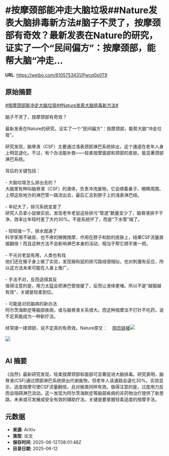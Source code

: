 # #按摩颈部能冲走大脑垃圾##Nature发表大脑排毒新方法#脑子不灵了，按摩颈部有奇效？最新发表在Nature的研究，证实了一个“民间偏方”：按摩颈部，能帮大脑“冲走...

**URL**: https://weibo.com/6105753431/Pwcq0s0T9

## 原始摘要

<a href="https://m.weibo.cn/search?containerid=231522type%3D1%26t%3D10%26q%3D%23%E6%8C%89%E6%91%A9%E9%A2%88%E9%83%A8%E8%83%BD%E5%86%B2%E8%B5%B0%E5%A4%A7%E8%84%91%E5%9E%83%E5%9C%BE%23&amp;extparam=%23%E6%8C%89%E6%91%A9%E9%A2%88%E9%83%A8%E8%83%BD%E5%86%B2%E8%B5%B0%E5%A4%A7%E8%84%91%E5%9E%83%E5%9C%BE%23" data-hide=""><span class="surl-text">#按摩颈部能冲走大脑垃圾#</span></a><a href="https://m.weibo.cn/search?containerid=231522type%3D1%26t%3D10%26q%3D%23Nature%E5%8F%91%E8%A1%A8%E5%A4%A7%E8%84%91%E6%8E%92%E6%AF%92%E6%96%B0%E6%96%B9%E6%B3%95%23&amp;extparam=%23Nature%E5%8F%91%E8%A1%A8%E5%A4%A7%E8%84%91%E6%8E%92%E6%AF%92%E6%96%B0%E6%96%B9%E6%B3%95%23" data-hide=""><span class="surl-text">#Nature发表大脑排毒新方法#</span></a><br><br>脑子不灵了，按摩颈部有奇效？<br><br>最新发表在Nature的研究，证实了一个“民间偏方”：按摩颈部，能帮大脑“冲走垃圾”。<br><br>研究发现，脑脊液（CSF）主要通过浅表颈部淋巴系统排出，这个通道在老年人身上明显退化。不过，有个办法能补救——轻柔按摩面部和颈部的皮肤，能显著颈部淋巴系统。<br><br>背后的关键包括：<br><br>- 大脑垃圾怎么排出去的？  <br>大脑里有种叫脑脊液（CSF）的液体，负责冲洗废物，它会顺着鼻子、眼睛周围、上颚这些地方的淋巴管一路流出去，最后汇总到脖子上的浅表淋巴结。<br><br>- 年纪大了，排污系统变差了  <br>研究人员拿小鼠做实验，发现老年老鼠这些排污“管道”数量变少了，脑脊液排不干净，效率比年轻时差了大约30%。不是系统坏了，而是“下水管”缩了。<br><br>- 轻轻揉一下，排水就通了  <br>科学家用不破皮、也不疼的微微按摩，作用在脖子和脸的皮肤上，结果CSF流量直接翻倍！而且这种方法不会影响淋巴本身的活动，相当于帮它顺手推一把。<br><br>- 不光对老鼠有用，人类也有戏  <br>他们还在猴子身上做了实验，发现猴和鼠的排污路线很相似，也对刺激有反应，所以这方法未来可能在人身上推广。<br><br>- 手法不对，反而适得其反  <br>值得注意的是，用力太猛会把淋巴管按瘪了，反而让液体更堵。所以不是“越狠越有效”，关键是轻柔到位。<br><br>- 可能是对抗脑病的新办法  <br>阿尔茨海默症等脑部疾病，或与脑脊液关系很大。而这种按摩法不打针不吃药，说不定真能成为一种新疗法。<br><br>经常揉一揉颈部，说不定真的有奇效。Nature原文：<a href="https://weibo.cn/sinaurl?u=https%3A%2F%2Fwww.nature.com%2Farticles%2Fs41586-025-09052-5" data-hide=""><span class="url-icon"><img style="width: 1rem;height: 1rem" src="https://h5.sinaimg.cn/upload/2015/09/25/3/timeline_card_small_web_default.png" referrerpolicy="no-referrer"></span><span class="surl-text">网页链接</span></a><img style="" src="https://tvax1.sinaimg.cn/large/006Fd7o3gy1i2clrc4iwzj30uc0rygxs.jpg" referrerpolicy="no-referrer"><br><br><img style="" src="https://tvax4.sinaimg.cn/large/006Fd7o3gy1i2clrdaokzj30xa13cnkr.jpg" referrerpolicy="no-referrer"><br><br>

## AI 摘要

《自然》最新研究发现，轻柔按摩颈部和面部可显著促进大脑排毒。研究表明，脑脊液(CSF)通过颈部淋巴系统排出代谢废物，但老年人该通路会退化30%。实验显示，适度按摩可使CSF流量翻倍，且对猴类同样有效。值得注意的是，过度用力反而会阻碍淋巴流动。这一发现为阿尔茨海默症等脑部疾病的非药物治疗提供了新思路，未来或可发展成安全有效的辅助疗法。关键是要掌握轻柔适度的按摩手法。

## 元数据

- **来源**: ArXiv
- **类型**: 论文
- **保存时间**: 2025-06-12T08:01:48Z
- **目录日期**: 2025-06-12
